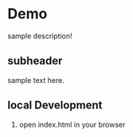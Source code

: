 # Demo

sample description!

## subheader

sample text here.

## local Development

1. open index.html in your browser
